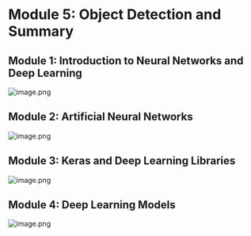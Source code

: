 

# Module 5: Object Detection and Summary
## Module 1: Introduction to Neural Networks and Deep Learning
![image.png](https://prod-files-secure.s3.us-west-2.amazonaws.com/03e82b26-cccb-4906-bb56-adabcbdc0655/a8d40bcb-c482-4026-8872-311e16b2dc63/image.png?X-Amz-Algorithm=AWS4-HMAC-SHA256&X-Amz-Content-Sha256=UNSIGNED-PAYLOAD&X-Amz-Credential=AKIAT73L2G45GO43JXI4%2F20241112%2Fus-west-2%2Fs3%2Faws4_request&X-Amz-Date=20241112T171307Z&X-Amz-Expires=3600&X-Amz-Signature=bbaf30672c467d5fc3713855601d40fae0b7b08e33c3b18db5fe0345fd3b8029&X-Amz-SignedHeaders=host&x-id=GetObject)
## Module 2: Artificial Neural Networks
![image.png](https://prod-files-secure.s3.us-west-2.amazonaws.com/03e82b26-cccb-4906-bb56-adabcbdc0655/5157ca89-62da-41d9-a98f-6432b71047a9/image.png?X-Amz-Algorithm=AWS4-HMAC-SHA256&X-Amz-Content-Sha256=UNSIGNED-PAYLOAD&X-Amz-Credential=AKIAT73L2G45GO43JXI4%2F20241112%2Fus-west-2%2Fs3%2Faws4_request&X-Amz-Date=20241112T171307Z&X-Amz-Expires=3600&X-Amz-Signature=a745c2e8346cc0337cd64ee42d603b164d2ed3cc599b5f4981e6a24d0ba680e3&X-Amz-SignedHeaders=host&x-id=GetObject)
## Module 3: Keras and Deep Learning Libraries
![image.png](https://prod-files-secure.s3.us-west-2.amazonaws.com/03e82b26-cccb-4906-bb56-adabcbdc0655/5089ce50-05f1-470d-ad42-42503bf1df5f/image.png?X-Amz-Algorithm=AWS4-HMAC-SHA256&X-Amz-Content-Sha256=UNSIGNED-PAYLOAD&X-Amz-Credential=AKIAT73L2G45GO43JXI4%2F20241112%2Fus-west-2%2Fs3%2Faws4_request&X-Amz-Date=20241112T171307Z&X-Amz-Expires=3600&X-Amz-Signature=95130eca005949160e8e33524271985312de48148fba710c5ca899b7ec38256b&X-Amz-SignedHeaders=host&x-id=GetObject)
## Module 4: Deep Learning Models
![image.png](https://prod-files-secure.s3.us-west-2.amazonaws.com/03e82b26-cccb-4906-bb56-adabcbdc0655/4e22fcb0-cfbc-4d28-b961-b9b8fde071f0/image.png?X-Amz-Algorithm=AWS4-HMAC-SHA256&X-Amz-Content-Sha256=UNSIGNED-PAYLOAD&X-Amz-Credential=AKIAT73L2G45GO43JXI4%2F20241112%2Fus-west-2%2Fs3%2Faws4_request&X-Amz-Date=20241112T171307Z&X-Amz-Expires=3600&X-Amz-Signature=5b906ece879a07d69b9291f28fbe78359da28fd7555743119c557b6367fe8c06&X-Amz-SignedHeaders=host&x-id=GetObject)